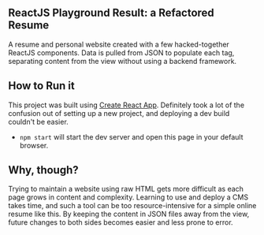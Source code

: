 ## ReactJS Playground Result: a Refactored Resume

A resume and personal website created with a few hacked-together ReactJS components. Data is pulled from JSON to populate each tag, separating content from the view without using a backend framework.

## How to Run it

This project was built using [Create React App](https://github.com/facebookincubator/create-react-app). Definitely took a lot of the confusion out of setting up a new project, and deploying a dev build couldn't be easier.

* `npm start` will start the dev server and open this page in your default browser.

## Why, though?

Trying to maintain a website using raw HTML gets more difficult as each page grows in content and complexity. Learning to use and deploy a CMS takes time, and such a tool can be too resource-intensive for a simple online resume like this. By keeping the content in JSON files away from the view, future changes to both sides becomes easier and less prone to error.